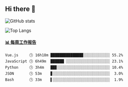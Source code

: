 ## Hi there 👋

![GitHub stats](https://github-readme-stats.orilight.top/api?username=orilights)

![Top Langs](https://github-readme-stats.orilight.top/api/top-langs/?username=orilights&layout=compact)

<!-- waka-box start -->
#### <a href="https://gist.github.com/92c8d5b388768c10efcba86e82b7c4fb" target="_blank">📊 每周工作报告</a>
```text
Vue.js     🕓 16h18m ██████████████▉░░░░░░░░░░░░ 55.2%
JavaScript 🕓 6h49m  ██████▏░░░░░░░░░░░░░░░░░░░░ 23.1%
Python     🕓 3h4m   ██▊░░░░░░░░░░░░░░░░░░░░░░░░ 10.4%
JSON       🕓 53m    ▊░░░░░░░░░░░░░░░░░░░░░░░░░░  3.0%
Bash       🕓 33m    ▌░░░░░░░░░░░░░░░░░░░░░░░░░░  1.9%
```
<!-- Powered by https://github.com/journey-ad/waka-box-go . -->
<!-- waka-box end -->
